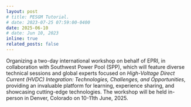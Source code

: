 ```yaml
---
layout: post
# title: PESGM Tutorial. 
# date: 2023-07-25 07:59:00-0400
date: 2025-06-10 
# date: Jun 10, 2023
inline: true
related_posts: false
---
```


<!-- A simple inline announcement with Markdown emoji! :sparkles: :smile: -->
<!-- I will be co-chairing a panel at the PES ISGT Latin America conference, at San Juan PR, on Automated Distribution Systems – Technologies, Trend, Need and Challenges. This panel consists of speakers from DOE national labs, universities, utility, and product vendor, to present the cutting-edge research, technologies, strategies, customer experience, and visions in distribution automation. Panelists include Dr. Henry Huang, Energy Systems Division Director (ANL), Dr. Martha Symko-Davies, Program Manager of Accelerating Clean Energy at Scale (NREL), Dr. Xuan Wu, Manager, Transmission Planning (AES), Dr. Di Shi, Associate Professor (NMSU), Dr. Zhaoyu Wang, Northrop Grumman Associate Professor (ISU), Daniel Arden, Director of Grid Automation Marketing (Eaton)These speakers will provide multiple angles of insights to the grand trend of grid automation, based on their extensive years of experience in individual areas which will benefit audiences from all types of organizations. -->

Organizing a two-day international workshop on behalf of EPRI, in collaboration with Southwest Power Pool (SPP), which will feature diverse technical sessions and global experts focused on *High-Voltage Direct Current (HVDC) Integration: Technologies, Challenges, and Opportunities*, providing an invaluable platform for learning, experience sharing, and showcasing cutting-edge technologies. The workshop will be held in-person in Denver, Colorado on 10-11th June, 2025.  